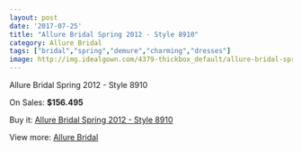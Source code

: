 ```yaml
---
layout: post
date: '2017-07-25'
title: "Allure Bridal Spring 2012 - Style 8910"
category: Allure Bridal
tags: ["bridal","spring","demure","charming","dresses"]
image: http://img.idealgown.com/4379-thickbox_default/allure-bridal-spring-2012-style-8910.jpg
---
```

Allure Bridal Spring 2012 - Style 8910

On Sales: **$156.495**
<a href="https://www.idealgown.com/en/allure-bridal/1981-allure-bridal-spring-2012-style-8910.html"><amp-img layout="responsive" width="600" height="600" src="//img.idealgown.com/4379-thickbox_default/allure-bridal-spring-2012-style-8910.jpg" alt="Allure Bridal Spring 2012 - Style 8910 0" /></a>
<a href="https://www.idealgown.com/en/allure-bridal/1981-allure-bridal-spring-2012-style-8910.html"><amp-img layout="responsive" width="600" height="600" src="//img.idealgown.com/4381-thickbox_default/allure-bridal-spring-2012-style-8910.jpg" alt="Allure Bridal Spring 2012 - Style 8910 1" /></a>
<a href="https://www.idealgown.com/en/allure-bridal/1981-allure-bridal-spring-2012-style-8910.html"><amp-img layout="responsive" width="600" height="600" src="//img.idealgown.com/4380-thickbox_default/allure-bridal-spring-2012-style-8910.jpg" alt="Allure Bridal Spring 2012 - Style 8910 2" /></a>

Buy it: [Allure Bridal Spring 2012 - Style 8910](https://www.idealgown.com/en/allure-bridal/1981-allure-bridal-spring-2012-style-8910.html "Allure Bridal Spring 2012 - Style 8910")

View more: [Allure Bridal](https://www.idealgown.com/en/29-allure-bridal "Allure Bridal")